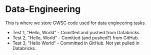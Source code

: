 # Data-Engineering
This is where we store GWSC code used for data engineering tasks.
- Test 1, "Hello, World" - Comitted and pushed from Databricks.
- Test 2, "Hello, World" - Comitted (and pushed?) from GitHub.
- Test 3, "Hello World" - Committed in GitHub. Not yet pulled in Databricks.

